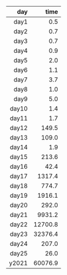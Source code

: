 |   day |    time |
|------:|--------:|
| day1  |     0.5 |
| day2  |     0.7 |
| day3  |     0.7 |
| day4  |     0.9 |
| day5  |     2.0 |
| day6  |     1.1 |
| day7  |     3.7 |
| day8  |     1.0 |
| day9  |     5.0 |
| day10 |     1.4 |
| day11 |     1.7 |
| day12 |   149.5 |
| day13 |   109.0 |
| day14 |     1.9 |
| day15 |   213.6 |
| day16 |    42.4 |
| day17 |  1317.4 |
| day18 |   774.7 |
| day19 |  1916.1 |
| day20 |   292.0 |
| day21 |  9931.2 |
| day22 | 12700.8 |
| day23 | 32376.4 |
| day24 |   207.0 |
| day25 |    26.0 |
| y2021 | 60076.9 |

